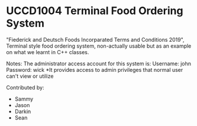 # UCCD1004 Terminal Food Ordering System
"Fiederick and Deutsch Foods Incorparated Terms and Conditions 2019",
Terminal style food ordering system, non-actually usable but as an example on what we learnt in C++ classes.

Notes:
The administrator access account for this system is:
Username: john
Password: wick
*It provides access to admin privileges that normal user can't view or utilize

Contributed by:
- Sammy
- Jason
- Darkin
- Sean
